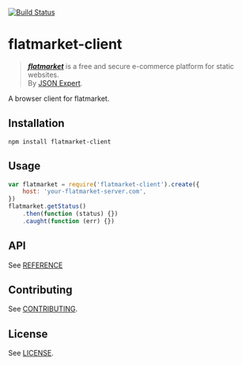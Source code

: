 [![Build Status](https://travis-ci.org/christophercliff/flatmarket-client.png?branch=master)](https://travis-ci.org/christophercliff/flatmarket-client)

# flatmarket-client

> ***[flatmarket](https://github.com/christophercliff/flatmarket)*** is a free and secure e-commerce platform for static websites.<br />By [JSON Expert](https://json.expert/).

A browser client for flatmarket.

## Installation

```
npm install flatmarket-client
```

## Usage

```js
var flatmarket = require('flatmarket-client').create({
    host: 'your-flatmarket-server.com',
})
flatmarket.getStatus()
    .then(function (status) {})
    .caught(function (err) {})
```

## API

See [REFERENCE](https://github.com/christophercliff/flatmarket-client/blob/master/REFERENCE.md)

## Contributing

See [CONTRIBUTING](https://github.com/christophercliff/flatmarket/blob/master/CONTRIBUTING.md).

## License

See [LICENSE](https://github.com/christophercliff/flatmarket/blob/master/LICENSE.md).
